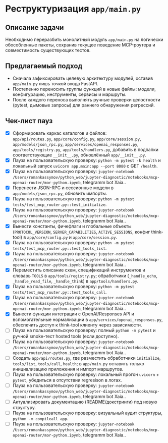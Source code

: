 # Реструктуризация `app/main.py`

## Описание задачи

Необходимо переразбить монолитный модуль `app/main.py` на логически обособленные пакеты, сохранив текущее поведение MCP-роутера и совместимость существующих тестов.

## Предлагаемый подход

- Сначала зафиксировать целевую архитектуру модулей, оставив `app/main.py` лишь точкой входа FastAPI.
- Постепенно переносить группы функций в новые файлы: модели, конфигурацию, инструменты, сервисы и маршруты.
- После каждого переноса выполнять ручные проверки целостности (pytest, дымовые запросы) для раннего обнаружения регрессий.

## Чек-лист пауз

- [x] Сформировать каркас каталогов и файлов:  
  `app/api/routes.py`, `app/core/config.py`, `app/core/session.py`, `app/models/json_rpc.py`, `app/services/openai_responses.py`, `app/tools/registry.py`, `app/tools/handlers.py`, добавить в подпапки соответствующие `__init__.py`, обновлённый `app/__init__.py`.
- [x] Пауза на пользовательскую проверку: `python -m pytest -k health` и локальный запуск `uvicorn app.main:app --port 8080` с GET `/health`.
- [x] Пауза на пользовательскую проверку: `jupyter-notebook` `/Users/romankassymov/python_web/jupyter-diagnostic/notebooks/mcp-openai-router/mor-python.ipynb`, telegramm bot Xaia..
- [x] Перенести JSON-RPC и сессионные модели в `app/models/json_rpc.py`, обновить импорты.
- [x] Пауза на пользовательскую проверку: `python -m pytest tests/test_mcp_router.py::test_initialize`.
- [x] Пауза на пользовательскую проверку: `jupyter-notebook` `/Users/romankassymov/python_web/jupyter-diagnostic/notebooks/mcp-openai-router/mor-python.ipynb`, telegramm bot Xaia..
- [x] Вынести константы, фичефлаги и глобальные объекты (`PROTOCOL_VERSION`, `SERVER_CAPABILITIES`, `ACTIVE_SESSIONS`, конфиг think-tool) в `app/core/config.py` и `app/core/session.py`.
- [x] Пауза на пользовательскую проверку: `python -m pytest tests/test_mcp_router.py::test_tools_list`.
- [x] Пауза на пользовательскую проверку: `jupyter-notebook` `/Users/romankassymov/python_web/jupyter-diagnostic/notebooks/mcp-openai-router/mor-python.ipynb`, telegramm bot Xaia..
- [x] Переместить описание схем, спецификаций инструментов и словарь `TOOLS` в `app/tools/registry.py`; обработчики (`_handle_echo`, `_handle_read_file`, `_handle_think`) в `app/tools/handlers.py`.
- [x] Пауза на пользовательскую проверку: `python -m pytest tests/test_mcp_router.py::test_tools_call`.
- [x] Пауза на пользовательскую проверку: `jupyter-notebook` `/Users/romankassymov/python_web/jupyter-diagnostic/notebooks/mcp-openai-router/mor-python.ipynb`, telegramm bot Xaia..
- [x] Вынести функции интеграции с OpenAI/Responses API и вспомогательные нормализации в `app/services/openai_responses.py`, обеспечить доступ к think-tool клиенту через зависимости.
- [ ] Пауза на пользовательскую проверку: полный `python -m pytest` и ручной smoke-тест hosted tools (если доступно).
- [ ] Пауза на пользовательскую проверку: `jupyter-notebook` `/Users/romankassymov/python_web/jupyter-diagnostic/notebooks/mcp-openai-router/mor-python.ipynb`, telegramm bot Xaia..
- [ ] Создать `app/api/routes.py`, где разместить обработчики `initialize`, `tools/list`, `tools/call`, `health`; в `app/main.py` оставить только инициализацию приложения и импорт маршрутов.
- [ ] Пауза на пользовательскую проверку: локальный прогон `uvicorn` + `pytest`, убедиться в отсутствии regresison в логах.
- [ ] Пауза на пользовательскую проверку: `jupyter-notebook` `/Users/romankassymov/python_web/jupyter-diagnostic/notebooks/mcp-openai-router/mor-python.ipynb`, telegramm bot Xaia..
- [ ] Актуализировать документацию (README/докстринги) под новую структуру.
- [ ] Пауза на пользовательскую проверку: визуальный аудит структуры, `python -m compileall app`.
- [ ] Пауза на пользовательскую проверку: `jupyter-notebook` `/Users/romankassymov/python_web/jupyter-diagnostic/notebooks/mcp-openai-router/mor-python.ipynb`, telegramm bot Xaia..
